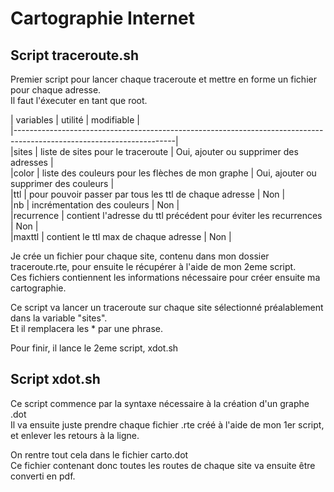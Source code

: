 # Cartographie Internet

## Script traceroute.sh

Premier script pour lancer chaque traceroute et mettre en forme un fichier pour chaque adresse.   
Il faut l'éxecuter en tant que root.
   
| variables | utilité							      | modifiable			       |   
|----------------------------------------------------------------------------------------------------------------------|   
|sites      | liste de sites pour le traceroute				      | Oui, ajouter ou supprimer des adresses |   
|color      | liste des couleurs pour les flèches de mon graphe               | Oui, ajouter ou supprimer des couleurs |   
|ttl        | pour pouvoir passer par tous les ttl de chaque adresse          | Non				       |    
|nb         | incrémentation des couleurs				      | Non				       |    
|recurrence | contient l'adresse du ttl précédent pour éviter les recurrences | Non				       |    
|maxttl     | contient le ttl max de chaque adresse			      | Non				       |   
    
Je crée un fichier pour chaque site, contenu dans mon dossier traceroute.rte, pour ensuite le récupérer à l'aide de mon 2eme script.    
Ces fichiers contiennent les informations nécessaire pour créer ensuite ma cartographie.     
   
Ce script va lancer un traceroute sur chaque site sélectionné préalablement dans la variable "sites".    
Et il remplacera les * par une phrase.   
   
Pour finir, il lance le 2eme script, xdot.sh    
   
## Script xdot.sh
    
Ce script commence par la syntaxe nécessaire à la création d'un graphe .dot     
Il va ensuite juste prendre chaque fichier .rte créé à l'aide de mon 1er script, et enlever les retours à la ligne.    
    
On rentre tout cela dans le fichier carto.dot     
Ce fichier contenant donc toutes les routes de chaque site va ensuite être converti en pdf.      



